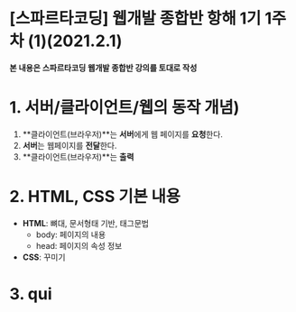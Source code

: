 # [스파르타코딩] 웹개발 종합반 항해 1기 1주차 (1)(2021.2.1)



**본 내용은 스파르타코딩 웹개발 종합반 강의를 토대로 작성**



# 1. 서버/클라이언트/웹의 동작 개념)

1. **클라이언트(브라우저)**는 **서버**에게 웹 페이지를 **요청**한다.
2. **서버**는 웹페이지를 **전달**한다.
3. **클라이언트(브라우저)**는 **출력**



# 2. HTML, CSS 기본 내용

* **HTML**: 뼈대, 문서형태 기반, 태그문법
  * body: 페이지의 내용
  * head: 페이지의 속성 정보
* **CSS**: 꾸미기



# 3. qui



